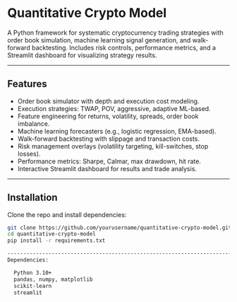# Quantitative Crypto Model  

A Python framework for systematic cryptocurrency trading strategies with order book simulation, machine learning signal generation, and walk-forward backtesting. Includes risk controls, performance metrics, and a Streamlit dashboard for visualizing strategy results.  

---

## Features  
- Order book simulator with depth and execution cost modeling.  
- Execution strategies: TWAP, POV, aggressive, adaptive ML-based.  
- Feature engineering for returns, volatility, spreads, order book imbalance.  
- Machine learning forecasters (e.g., logistic regression, EMA-based).  
- Walk-forward backtesting with slippage and transaction costs.  
- Risk management overlays (volatility targeting, kill-switches, stop losses).  
- Performance metrics: Sharpe, Calmar, max drawdown, hit rate.  
- Interactive Streamlit dashboard for results and trade analysis.  

---

## Installation  
Clone the repo and install dependencies:  

```bash
git clone https://github.com/yourusername/quantitative-crypto-model.git
cd quantitative-crypto-model
pip install -r requirements.txt

--------------------------------------------------------------------------------------------------------------------------------------------------
Dependencies:

  Python 3.10+
  pandas, numpy, matplotlib
  scikit-learn
  streamlit
